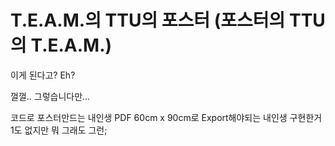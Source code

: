 # T.E.A.M.의 TTU의 포스터 (포스터의 TTU의 T.E.A.M.)

이게 된다고? Eh?

껄껄.. 그렇습니다만...

코드로 포스터만드는 내인생
PDF 60cm x 90cm로 Export해야되는 내인생
구현한거 1도 없지만 뭐 그래도 그런;